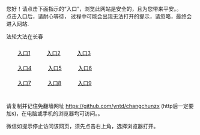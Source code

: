 您好！请点击下面指示的“入口”，浏览此网站是安全的，且为您带来平安。。 <br/>
点击入口后，请耐心等待， 过程中可能会出现无法打开的提示，请忽略，最终会进入网站. </br>

法轮大法在长春<br/>
<div style="padding:10px"><a style="margin:20px" target="_blank" href="https://dlmze7d6bi5yz.cloudfront.net/2Qpsp?ochorc" id="ccLink1" rel="nofollow">入口1</a> <a target="_blank" style="margin:20px" href="https://d1xgqsmdkv3nx8.cloudfront.net/2Qpsp?mumtrntt" id="ccLink2" rel="nofollow">入口2</a> <a style="margin:20px" target="_blank" href="https://ddbhso2mi57qc.cloudfront.net/2Qpsp?jkvsas" id="ccLink3" rel="nofollow">入口3</a></div>

<div style="padding:10px" ><a style="margin:20px" target="_blank" href="https://dlmze7d6bi5yz.cloudfront.net/2Qpsp?ochorc" id="ccLink4" rel="nofollow">入口4</a> <a style="margin:20px" href="https://d1xgqsmdkv3nx8.cloudfront.net/2Qpsp?mumtrntt" target="_blank" id="ccLink5" rel="nofollow">入口5</a> <a style="margin:20px" href="https://ddbhso2mi57qc.cloudfront.net/2Qpsp?jkvsas" target="_blank" id="ccLink6" rel="nofollow">入口6</a></div>

<div style="padding:10px"><a style="margin:20px" target="_blank" href="https://dlmze7d6bi5yz.cloudfront.net/2Qpsp?ochorc" id="ccLink7" rel="nofollow">入口7</a> <a style="margin:20px" href="https://d1xgqsmdkv3nx8.cloudfront.net/2Qpsp?mumtrntt" target="_blank" id="ccLink8" rel="nofollow">入口8</a> <a style="margin:20px" target="_blank" href="https://ddbhso2mi57qc.cloudfront.net/2Qpsp?jkvsas" id="ccLink9" rel="nofollow">入口9</a></div>

<br/>



请复制并记住免翻墙网址 https://github.com/yntd/changchunzx (http后一定要加s)，在电脑或手机的浏览器均可访问。。<br/>

微信如提示停止访问该网页，须先点击右上角，选择浏览器打开。
